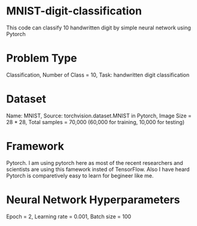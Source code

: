 # MNIST-digit-classification
This code can classify 10 handwritten digit by simple neural network using Pytorch

# Problem Type
Classification, 
Number of Class = 10,
Task: handwritten digit classification

# Dataset
Name: MNIST, 
Source: torchvision.dataset.MNIST in Pytorch, 
Image Size = 28 * 28, 
Total samples = 70,000 (60,000 for training, 10,000 for testing)

# Framework
Pytorch. I am using pytorch here as most of the recent researchers and scientists are using this famework insted of TensorFlow. Also I have heard Pytorch is comparetively easy to learn for begineer like me.



# Neural Network Hyperparameters
Epoch = 2, 
Learning rate = 0.001,
Batch size = 100
